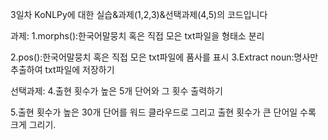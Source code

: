 3일차 KoNLPy에 대한 실습&과제(1,2,3)&선택과제(4,5)의 코드입니다

과제:
1.morphs():한국어말뭉치 혹은 직접  모은 txt파일을 형태소 분리

2.pos():한국어말뭉치 혹은 직접  모은 txt파일에 품사를 표시
3.Extract noun:명사만 추출하여 txt파일에 저장하기

선택과제:
4.출현 횟수가 높은 5개 단어와 그 횟수 출력하기

5.출현 횟수가 높은 30개 단어를 워드 클라우드로 그리고 출현 횟수가 큰 단어일 수록 크게 그리기.

